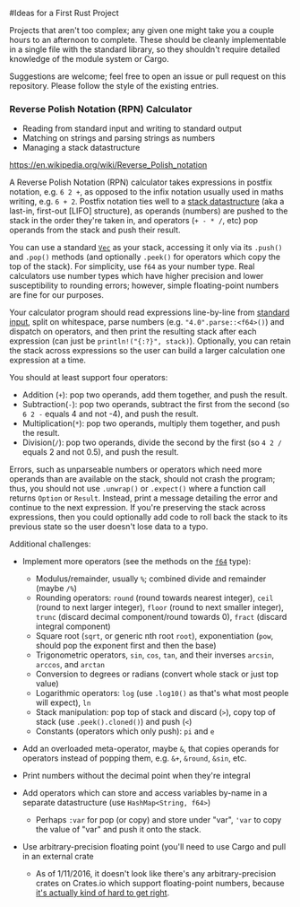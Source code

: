 #Ideas for a First Rust Project

Projects that aren't too complex; any given one might take you a couple hours to an afternoon to complete. These should be cleanly implementable in a single file with the standard library, so they shouldn't require detailed knowledge of the module system or Cargo.

Suggestions are welcome; feel free to open an issue or pull request on this repository. Please follow the style of the existing entries. 

### Reverse Polish Notation (RPN) Calculator

* Reading from standard input and writing to standard output
* Matching on strings and parsing strings as numbers
* Managing a stack datastructure

https://en.wikipedia.org/wiki/Reverse_Polish_notation

A Reverse Polish Notation (RPN) calculator takes expressions in postfix notation, e.g. `6 2 +`, as opposed to the infix notation usually used in maths writing, e.g. `6 + 2`. Postfix notation ties well to a [stack datastructure](https://en.wikipedia.org/wiki/Stack_(abstract_data_type)) (aka a last-in, first-out [LIFO] structure), as operands (numbers) are pushed to the stack in the order they're taken in, and operators (`+ - * /`, etc) pop operands from the stack and push their result.

You can use a standard [`Vec`](http://doc.rust-lang.org/std/vec/struct.Vec.html) as your stack, accessing it only via its `.push()` and `.pop()` methods (and optionally `.peek()` for operators which copy the top of the stack). For simplicity, use `f64` as your number type. Real calculators use number types which have higher precision and lower susceptibility to rounding errors; however, simple floating-point numbers are fine for our purposes.

Your calculator program should read expressions line-by-line from [standard input](http://doc.rust-lang.org/std/io/index.html#standard-input-and-output), split on whitespace, parse numbers (e.g. `"4.0".parse::<f64>()`) and dispatch on operators, and then print the resulting stack after each expression (can just be `println!("{:?}", stack)`). Optionally, you can retain the stack across expressions so the user can build a larger calculation one expression at a time. 

You should at least support four operators:

* Addition (`+`): pop two operands, add them together, and push the result.
* Subtraction(`-`): pop two operands, subtract the first from the second (so `6 2 -` equals 4 and not -4), and push the result.
* Multiplication(`*`): pop two operands, multiply them together, and push the result.
* Division(`/`): pop two operands, divide the second by the first (so `4 2 /` equals 2 and not 0.5), and push the result.

Errors, such as unparseable numbers or operators which need more operands than are available on the stack, should not crash the program; thus, you should not use `.unwrap()` or `.expect()` where a function call returns `Option` or `Result`. Instead, print a message detailing the error and continue to the next expression. If you're preserving the stack across expressions, then you could optionally add code to roll back the stack to its previous state so the user doesn't lose data to a typo.

Additional challenges:

* Implement more operators (see the methods on the [`f64`](http://doc.rust-lang.org/std/primitive.f64.html) type):
    * Modulus/remainder, usually `%`; combined divide and remainder (maybe `/%`)
    * Rounding operators: `round` (round towards nearest integer), `ceil` (round to next larger integer), `floor` (round to next smaller integer), `trunc` (discard decimal component/round towards 0), `fract` (discard integral component)
    * Square root (`sqrt`, or generic nth root `root`), exponentiation (`pow`, should pop the exponent first and then the base)
    * Trigonometric operators, `sin`, `cos`, `tan`, and their inverses `arcsin`, `arccos`, and `arctan`
    * Conversion to degrees or radians (convert whole stack or just top value)
    * Logarithmic operators: `log` (use `.log10()` as that's what most people will expect), `ln`
    * Stack manipulation: pop top of stack and discard (`>`), copy top of stack (use `.peek().cloned()`) and push (`<`)
    * Constants (operators which only push): `pi` and `e`

* Add an overloaded meta-operator, maybe `&`, that copies operands for operators instead of popping them, e.g. `&+`, `&round`, `&sin`, etc.

* Print numbers without the decimal point when they're integral

* Add operators which can store and access variables by-name in a separate datastructure (use `HashMap<String, f64>`)

  * Perhaps `:var` for pop (or copy) and store under "var", `'var` to copy the value of "var" and push it onto the stack.

* Use arbitrary-precision floating point (you'll need to use Cargo and pull in an external crate
    * As of 1/11/2016, it doesn't look like there's any arbitrary-precision crates on Crates.io which support floating-point numbers, because [it's actually kind of hard to get right](https://en.wikipedia.org/wiki/Arbitrary-precision_arithmetic#Implementation_issues).
